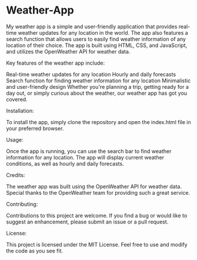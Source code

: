 # Weather-App
My weather app is a simple and user-friendly application that provides real-time weather updates for any location in the world. The app also features a search function that allows users to easily find weather information of any location of their choice.
The app is built using HTML, CSS, and JavaScript, and utilizes the OpenWeather API for weather data.

Key features of the weather app include:

Real-time weather updates for any location
Hourly and daily forecasts
Search function for finding weather information for any location
Minimalistic and user-friendly design
Whether you're planning a trip, getting ready for a day out, or simply curious about the weather, our weather app has got you covered.

Installation:

To install the app, simply clone the repository and open the index.html file in your preferred browser.

Usage:

Once the app is running, you can use the search bar to find weather information for any location. The app will display current weather conditions, as well as hourly and daily forecasts.

Credits:

The weather app was built using the OpenWeather API for weather data. Special thanks to the OpenWeather team for providing such a great service.

Contributing:

Contributions to this project are welcome. If you find a bug or would like to suggest an enhancement, please submit an issue or a pull request.

License:

This project is licensed under the MIT License. Feel free to use and modify the code as you see fit.
